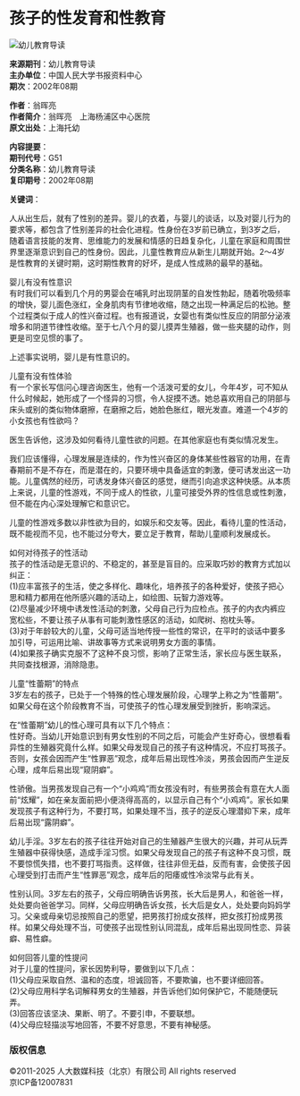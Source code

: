 # 孩子的性发育和性教育

![幼儿教育导读](https://example.com/jpg/cover/150/2002/G510208.jpg)

**来源期刊**：幼儿教育导读  
**主办单位**：中国人民大学书报资料中心  
**期次**：2002年08期  

**作者**：翁晖亮  
**作者简介**：翁晖亮　上海杨浦区中心医院  
**原文出处**：上海托幼  

**内容提要**：  
**期刊代号**：G51  
**分类名称**：幼儿教育导读  
**复印期号**：2002年08期  

**关键词**：

人从出生后，就有了性别的差异。婴儿的衣着，与婴儿的谈话，以及对婴儿行为的要求等，都包含了性别差异的社会化进程。性身份在3岁前已确立，到3岁之后，随着语言技能的发育、思维能力的发展和情感的日趋复杂化，儿童在家庭和周围世界里逐渐意识到自己的性身份。因此，儿童性教育应从新生儿期就开始。2～4岁是性教育的关键时期，这时期性教育的好坏，是成人性成熟的最早的基础。  

婴儿有没有性意识  
有时我们可以看到几个月的男婴会在哺乳时出现阴茎的自发性勃起，随着吮吸频率的增快，婴儿面色涨红，全身肌肉有节律地收缩，随之出现一种满足后的松驰。整个过程类似于成人的性兴奋过程。也有报道说，女婴也有类似性反应的阴部分泌液增多和阴道节律性收缩。至于七八个月的婴儿摸弄生殖器，做一些夹腿的动作，则更是司空见惯的事了。  

上述事实说明，婴儿是有性意识的。  

儿童有没有性体验  
有一个家长写信问心理咨询医生，他有一个活泼可爱的女儿，今年4岁，可不知从什么时候起，她形成了一个怪异的习惯，令人捉摸不透。她总喜欢用自己的阴部与床头或别的类似物体磨擦，在磨擦之后，她脸色胀红，眼光发直。难道一个4岁的小女孩也有性欲吗？  

医生告诉他，这涉及如何看待儿童性欲的问题。在其他家庭也有类似情况发生。  

我们应该懂得，心理发展是连续的，作为性兴奋区的身体某些性器官的功用，在青春期前不是不存在，而是潜在的，只要环境中具备适宜的刺激，便可诱发出这一功能。儿童偶然的经历，可诱发身体兴奋区的感觉，继而引向追求这种快感。从本质上来说，儿童的性游戏，不同于成人的性欲，儿童可接受外界的性信息或性刺激，但不能在内心深处理解它和意识它。  

儿童的性游戏多数以非性欲为目的，如娱乐和交友等。因此，看待儿童的性活动，既不能视而不见，也不能过分夸大，要立足于教育，帮助儿童顺利发展成长。  

如何对待孩子的性活动  
孩子的性活动是无意识的、不稳定的，甚至是盲目的。应采取巧妙的教育方式加以纠正：  
(1)应丰富孩子的生活，使之多样化、趣味化，培养孩子的各种爱好，使孩子把心思和精力都用在他所感兴趣的活动上，如绘图、玩智力游戏等。  
(2)尽量减少环境中诱发性活动的刺激，父母自己行为应检点。孩子的内衣内裤应宽松些，不要让孩子从事有可能刺激性感区的活动，如爬树、抱枕头等。  
(3)对于年龄较大的儿童，父母可适当地传授一些性的常识，在平时的谈话中要多加引导，可运用比喻、讲故事等方式来说明男女方面的事情。  
(4)如果孩子确实克服不了这种不良习惯，影响了正常生活，家长应与医生联系，共同查找根源，消除隐患。  

儿童“性蕾期”的特点  
3岁左右的孩子，已处于一个特殊的性心理发展阶段，心理学上称之为“性蕾期”。如果父母在这个阶段教育不当，可使孩子的性心理发展受到挫折，影响深远。  

在“性蕾期”幼儿的性心理可具有以下几个特点：  
性好奇。当幼儿开始意识到有男女性别的不同之后，可能会产生好奇心，很想看看异性的生殖器究竟什么样。如果父母发现自己的孩子有这种情况，不应打骂孩子。否则，女孩会因而产生“性罪恶”观念，成年后易出现性冷淡，男孩会因而产生逆反心理，成年后易出现“窥阴癖”。  

性骄傲。当男孩发现自己有一个“小鸡鸡”而女孩没有时，有些男孩会有意在大人面前“炫耀”，如在亲友面前把小便浇得高高的，以显示自己有个“小鸡鸡”。家长如果发现孩子有这种行为，不要打骂，如果处理不当，孩子的逆反心理潜抑下来，成年后易出现“露阴癖”。  

幼儿手淫。3岁左右的孩子往往开始对自己的生殖器产生很大的兴趣，并可从玩弄生殖器中获得快感，造成手淫习惯。如果父母发现自己的孩子有这种不良习惯，既不要惊慌失措，也不要打骂指责。这样做，往往非但无益，反而有害，会使孩子因心理受到打击而产生“性罪恶”观念，成年后的阳痿或性冷淡常与此有关。  

性别认同。3岁左右的孩子，父母应明确告诉男孩，长大后是男人，和爸爸一样，处处要向爸爸学习。同样，父母应明确告诉女孩，长大后是女人，处处要向妈妈学习。父亲或母亲切忌按照自己的愿望，把男孩打扮成女孩样，把女孩打扮成男孩样。如果父母处理不当，可使孩子出现性别认同混乱，成年后易出现同性恋、异装癖、易性癖。  

如何回答儿童的性提问  
对于儿童的性提问，家长因势利导，要做到以下几点：  
(1)父母应采取自然、温和的态度，坦诚回答，不要欺骗，也不要详细回答。  
(2)父母应用科学名词解释男女的生殖器，并告诉他们如何保护它，不能随便玩弄。  
(3)回答应该坚决、果断、明了。不要引申，不要联想。  
(4)父母应轻描淡写地回答，不要不好意思，不要有神秘感。  

### 版权信息
©2011-2025 人大数媒科技（北京）有限公司 All rights reserved  
京ICP备12007831
<!-- tcd_original_link http://rdbk1.ynlib.cn:6251/Qk/Paper/201039 -->
